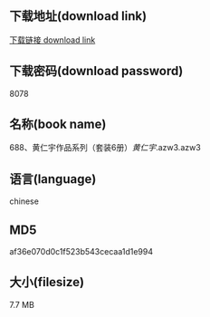 ## 下载地址(download link)
[下载链接 download link](https://voluble-croquembouche-d321dc.netlify.app/?s=688%E3%80%81%E9%BB%84%E4%BB%81%E5%AE%87%E4%BD%9C%E5%93%81%E7%B3%BB%E5%88%97%EF%BC%88%E5%A5%97%E8%A3%856%E5%86%8C%EF%BC%89_%E9%BB%84%E4%BB%81%E5%AE%87_.azw3)

## 下载密码(download password)
8078

## 名称(book name)
688、黄仁宇作品系列（套装6册）_黄仁宇_.azw3.azw3

## 语言(language)
chinese

## MD5
af36e070d0c1f523b543cecaa1d1e994

## 大小(filesize)
7.7 MB
